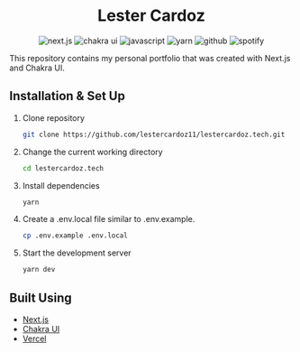 <h1 align="center">
  Lester Cardoz
</h1>
<p align="center">
  <img alt="next.js" src="https://img.shields.io/badge/next.js-000000?style=for-the-badge&logo=nextdotjs&logoColor=white" />
  <img alt="chakra ui" src="https://img.shields.io/badge/Chakra--UI-319795?style=for-the-badge&logo=chakra-ui&logoColor=white" />
  <img alt="javascript" src="https://img.shields.io/badge/JavaScript-323330?style=for-the-badge&logo=javascript&logoColor=F7DF1E" />
  <img alt="yarn" src="https://img.shields.io/badge/Yarn-2C8EBB?style=for-the-badge&logo=yarn&logoColor=white" />
  <img alt="github" src="https://img.shields.io/badge/GitHub-100000?style=for-the-badge&logo=github&logoColor=white" />
  <img alt="spotify" src="https://img.shields.io/badge/Spotify-1ED760?&style=for-the-badge&logo=spotify&logoColor=white" />
</p>

This repository contains my personal portfolio that was created with Next.js and Chakra UI.

## Installation & Set Up

1. Clone repository

   ```sh
   git clone https://github.com/lestercardoz11/lestercardoz.tech.git
   ```

2. Change the current working directory

   ```sh
   cd lestercardoz.tech
   ```

3. Install dependencies

   ```sh
   yarn
   ```
   
4. Create a .env.local file similar to .env.example.

   ```sh
   cp .env.example .env.local
   ```
   
5. Start the development server

   ```sh
   yarn dev
   ```


## Built Using

- [Next.js](https://nextjs.org/)
- [Chakra UI](https://chakra-ui.com/)
- [Vercel](https://vercel.com)
